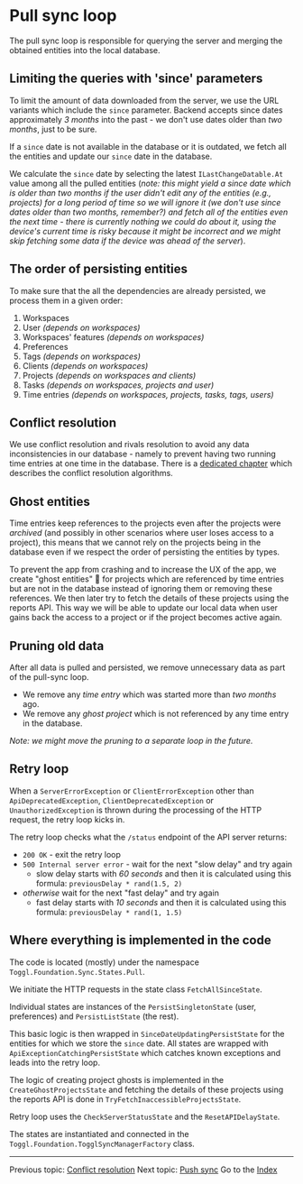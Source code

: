 Pull sync loop
==============

The pull sync loop is responsible for querying the server and merging the obtained entities into the local database.

Limiting the queries with 'since' parameters
--------------------------------------------

To limit the amount of data downloaded from the server, we use the URL variants which include the `since` parameter. Backend accepts since dates approximately _3 months_ into the past - we don't use dates older than _two months_, just to be sure.

If a `since` date is not available in the database or it is outdated, we fetch all the entities and update our `since` date in the database.

We calculate the `since` date by selecting the latest `ILastChangeDatable.At` value among all the pulled entities  (_note: this might yield a since date which is older than two months if the user didn't edit any of the entities (e.g., projects) for a long period of time so we will ignore it (we don't use since dates older than two months, remember?) and fetch all of the entities even the next time - there is currently nothing we could do about it, using the device's current time is risky because it might be incorrect and we might skip fetching some data if the device was ahead of the server_).

The order of persisting entities
--------------------------------

To make sure that the all the dependencies are already persisted, we process them in a given order:

1. Workspaces
2. User _(depends on workspaces)_
3. Workspaces' features _(depends on workspaces)_
4. Preferences
5. Tags  _(depends on workspaces)_
6. Clients  _(depends on workspaces)_
7. Projects _(depends on workspaces and clients)_
8. Tasks _(depends on workspaces, projects and user)_
9. Time entries _(depends on workspaces, projects, tasks, tags, users)_

Conflict resolution
-------------------

We use conflict resolution and rivals resolution to avoid any data inconsistencies in our database - namely to prevent having two running time entries at one time in the database. There is a [dedicated chapter](conflict-resolution.md) which describes the conflict resolution algorithms.

Ghost entities
--------------

Time entries keep references to the projects even after the projects were _archived_ (and possibly in other scenarios where user loses access to a project), this means that we cannot rely on the projects being in the database even if we respect the order of persisting the entities by types.

To prevent the app from crashing and to increase the UX of the app, we create "ghost entities" 👻 for projects which are referenced by time entries but are not in the database instead of ignoring them or removing these references. We then later try to fetch the details of these projects using the reports API. This way we will be able to update our local data when user gains back the access to a project or if the project becomes active again.

Pruning old data
----------------

After all data is pulled and persisted, we remove unnecessary data as part of the pull-sync loop.

- We remove any _time entry_ which was started more than _two months_ ago.
- We remove any _ghost project_ which is not referenced by any time entry in the database.

_Note: we might move the pruning to a separate loop in the future._

Retry loop
----------

When a `ServerErrorException` or `ClientErrorException` other than `ApiDeprecatedException`, `ClientDeprecatedException` or `UnauthorizedException` is thrown during the processing of the HTTP request, the retry loop kicks in.

The retry loop checks what the `/status` endpoint of the API server returns:
- `200 OK` - exit the retry loop
- `500 Internal server error` - wait for the next "slow delay" and try again
    - slow delay starts with _60 seconds_ and then it is calculated using this formula: `previousDelay * rand(1.5, 2)`
- _otherwise_ wait for the next "fast delay" and try again
    - fast delay starts with _10 seconds_ and then it is calculated using this formula: `previousDelay * rand(1, 1.5)`


Where everything is implemented in the code
-------------------------------------------

The code is located (mostly) under the namespace `Toggl.Foundation.Sync.States.Pull`.

We initiate the HTTP requests in the state class `FetchAllSinceState`.

Individual states are instances of the `PersistSingletonState` (user, preferences) and `PersistListState` (the rest).

This basic logic is then wrapped in `SinceDateUpdatingPersistState` for the entities for which we store the `since` date. All states are wrapped with `ApiExceptionCatchingPersistState` which catches known exceptions and leads into the retry loop.

The logic of creating project ghosts is implemented in the `CreateGhostProjectsState` and fetching the details of these projects using the reports API is done in `TryFetchInaccessibleProjectsState`.

Retry loop uses the `CheckServerStatusState` and the `ResetAPIDelayState`.

The states are instantiated and connected in the `Toggl.Foundation.TogglSyncManagerFactory` class.

---

Previous topic: [Conflict resolution](conflict-resolution.md)
Next topic: [Push sync](push-sync.md)
Go to the [Index](index.md)
